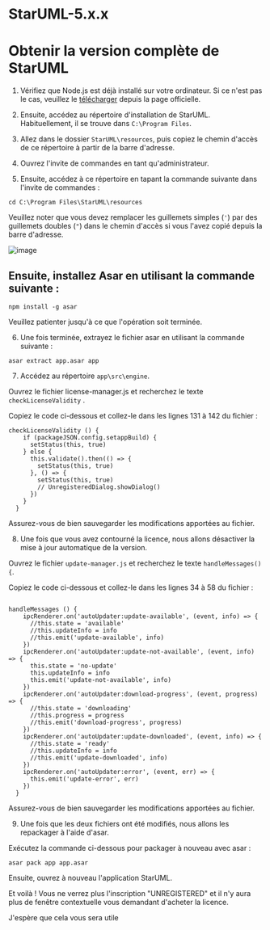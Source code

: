 # StarUML-5.x.x

# Obtenir la version complète de StarUML


1. Vérifiez que Node.js est déjà installé sur votre ordinateur. Si ce n'est pas le cas, veuillez le [télécharger](https://nodejs.org/fr/download/) depuis la page officielle.

2. Ensuite, accédez au répertoire d'installation de StarUML. Habituellement, il se trouve dans `C:\Program Files`.

3. Allez dans le dossier `StarUML\resources`, puis copiez le chemin d'accès de ce répertoire à partir de la barre d'adresse.

4. Ouvrez l'invite de commandes en tant qu'administrateur.

5. Ensuite, accédez à ce répertoire en tapant la commande suivante dans l'invite de commandes :

```
cd C:\Program Files\StarUML\resources
```

Veuillez noter que vous devez remplacer les guillemets simples (`'`) par des guillemets doubles (`"`) dans le chemin d'accès si vous l'avez copié depuis la barre d'adresse.

![image](https://github.com/Algorithme123/StarUML-5.x.x/assets/101357738/c59c22fb-48d5-4e43-9ec3-7253d225d2e1)


## Ensuite, installez Asar en utilisant la commande suivante :


```
npm install -g asar 
```

Veuillez patienter jusqu'à ce que l'opération soit terminée.

6. Une fois terminée, extrayez le fichier asar en utilisant la commande suivante :

```
asar extract app.asar app
```

7. Accédez au répertoire ``` app\src\engine ```.

Ouvrez le fichier license-manager.js et recherchez le texte ``` checkLicenseValidity ``` .

Copiez le code ci-dessous et collez-le dans les lignes 131 à 142 du fichier :

```
checkLicenseValidity () {
    if (packageJSON.config.setappBuild) {
      setStatus(this, true)
    } else {
      this.validate().then(() => {
        setStatus(this, true)
      }, () => {
        setStatus(this, true)
        // UnregisteredDialog.showDialog()
      })
    }
  }
```

Assurez-vous de bien sauvegarder les modifications apportées au fichier.


8. Une fois que vous avez contourné la licence, nous allons désactiver la mise à jour automatique de la version.

Ouvrez le fichier `update-manager.js` et recherchez le texte ```handleMessages() {```.

Copiez le code ci-dessous et collez-le dans les lignes 34 à 58 du fichier :

```

handleMessages () {
    ipcRenderer.on('autoUpdater:update-available', (event, info) => {
      //this.state = 'available'
      //this.updateInfo = info
      //this.emit('update-available', info)
    })
    ipcRenderer.on('autoUpdater:update-not-available', (event, info) => {
      this.state = 'no-update'
      this.updateInfo = info
      this.emit('update-not-available', info)
    })
    ipcRenderer.on('autoUpdater:download-progress', (event, progress) => {
      //this.state = 'downloading'
      //this.progress = progress
      //this.emit('download-progress', progress)
    })
    ipcRenderer.on('autoUpdater:update-downloaded', (event, info) => {
      //this.state = 'ready'
      //this.updateInfo = info
      //this.emit('update-downloaded', info)
    })
    ipcRenderer.on('autoUpdater:error', (event, err) => {
      this.emit('update-error', err)
    })
  }

```

Assurez-vous de bien sauvegarder les modifications apportées au fichier.




9. Une fois que les deux fichiers ont été modifiés, nous allons les repackager à l'aide d'asar.

Exécutez la commande ci-dessous pour packager à nouveau avec asar :

```
asar pack app app.asar
```

Ensuite, ouvrez à nouveau l'application StarUML.

Et voilà ! Vous ne verrez plus l'inscription "UNREGISTERED" et il n'y aura plus de fenêtre contextuelle vous demandant d'acheter la licence.

J'espère que cela vous sera utile
